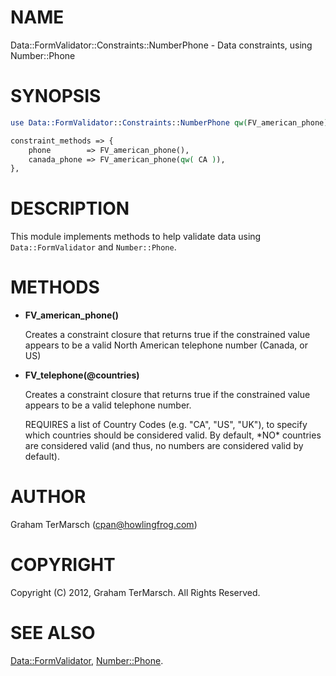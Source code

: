 # NAME

Data::FormValidator::Constraints::NumberPhone - Data constraints, using Number::Phone

# SYNOPSIS

```perl
use Data::FormValidator::Constraints::NumberPhone qw(FV_american_phone);

constraint_methods => {
    phone        => FV_american_phone(),
    canada_phone => FV_american_phone(qw( CA )),
},
```

# DESCRIPTION

This module implements methods to help validate data using
`Data::FormValidator` and `Number::Phone`.

# METHODS

- **FV\_american\_phone()**

    Creates a constraint closure that returns true if the constrained value
    appears to be a valid North American telephone number (Canada, or US)

- **FV\_telephone(@countries)**

    Creates a constraint closure that returns true if the constrained value
    appears to be a valid telephone number.

    REQUIRES a list of Country Codes (e.g. "CA", "US", "UK"), to specify which
    countries should be considered valid. By default, \*NO\* countries are
    considered valid (and thus, no numbers are considered valid by default).

# AUTHOR

Graham TerMarsch (cpan@howlingfrog.com)

# COPYRIGHT

Copyright (C) 2012, Graham TerMarsch.  All Rights Reserved.

# SEE ALSO

[Data::FormValidator](https://metacpan.org/pod/Data%3A%3AFormValidator),
[Number::Phone](https://metacpan.org/pod/Number%3A%3APhone).
